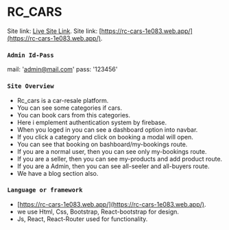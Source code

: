 
# RC_CARS

Site link: [Live Site Link](https://rc-cars-1e083.web.app/).
Site link: [https://rc-cars-1e083.web.app/](https://rc-cars-1e083.web.app/).

### `Admin Id-Pass`
mail: 'admin@mail.com'
pass: '123456'

### `Site Overview`

- Rc_cars is a car-resale platform.
- You can see some categories if cars.
- You can book cars from this categories.
- Here i emplement authentication system by firebase. 
- When you loged in you can see a dashboard option into navbar.
- If you click a category and click on booking a modal will open.
- You can see that booking on bashboard/my-bookings route.
- If you are a normal user, then you can see only my-bookings route.
- If you are a seller, then you can see my-products and add product route.
- If you are a Admin, then you can see all-seeler and all-buyers route.
- We have a blog section also.

### `Language or framework`

- [https://rc-cars-1e083.web.app/](https://rc-cars-1e083.web.app/).
- we use Html, Css, Bootstrap, React-bootstrap for design.
- Js, React, React-Router used for functionality.


